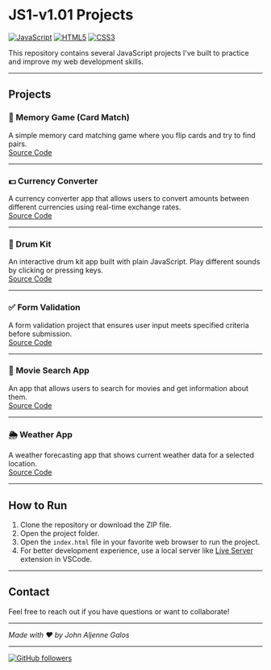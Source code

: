 # JS1-v1.01 Projects

[![JavaScript](https://img.shields.io/badge/-JavaScript-F7DF1E?logo=javascript&logoColor=black&style=flat-square)](https://developer.mozilla.org/en-US/docs/Web/JavaScript)
[![HTML5](https://img.shields.io/badge/-HTML5-E34F26?logo=html5&logoColor=white&style=flat-square)](https://developer.mozilla.org/en-US/docs/Web/HTML)
[![CSS3](https://img.shields.io/badge/-CSS3-1572B6?logo=css3&logoColor=white&style=flat-square)](https://developer.mozilla.org/en-US/docs/Web/CSS)

This repository contains several JavaScript projects I've built to practice and improve my web development skills.

---

## Projects

### 🎴 Memory Game (Card Match)
A simple memory card matching game where you flip cards and try to find pairs.  
[Source Code](https://github.com/aljnmusic/JS1-v1.01/tree/main/MemoryGame)

---

### 💵 Currency Converter
A currency converter app that allows users to convert amounts between different currencies using real-time exchange rates.  
[Source Code](https://github.com/aljnmusic/JS1-v1.01/tree/main/CurrencyConverter)

---

### 🥁 Drum Kit
An interactive drum kit app built with plain JavaScript. Play different sounds by clicking or pressing keys.  
[Source Code](https://github.com/aljnmusic/JS1-v1.01/tree/main/DrumKit)

---

### ✅ Form Validation
A form validation project that ensures user input meets specified criteria before submission.  
[Source Code](https://github.com/aljnmusic/JS1-v1.01/tree/main/FormValidation)

---

### 🎥 Movie Search App
An app that allows users to search for movies and get information about them.  
[Source Code](https://github.com/aljnmusic/JS1-v1.01/tree/main/MovieSearchApp)

---

### 🌦️ Weather App
A weather forecasting app that shows current weather data for a selected location.  
[Source Code](https://github.com/aljnmusic/JS1-v1.01/tree/main/WeatherApp)

---

## How to Run

1. Clone the repository or download the ZIP file.
2. Open the project folder.
3. Open the `index.html` file in your favorite web browser to run the project.
4. For better development experience, use a local server like [Live Server](https://marketplace.visualstudio.com/items?itemName=ritwickdey.LiveServer) extension in VSCode.

---

## Contact

Feel free to reach out if you have questions or want to collaborate!

---

*Made with ❤️ by John Aljenne Galos*

---

[![GitHub followers](https://img.shields.io/github/followers/aljnmusic?style=social)](https://github.com/aljnmusic)
